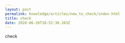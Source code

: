 ```yaml
---
layout: post
permalink: knowledge/articles/new_to_check/index.html
title: check
date: 2020-06-26T18:52:30.263Z
---
```

check